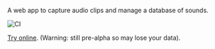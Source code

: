 A web app to capture audio clips and manage a database of sounds.

![CI](https://github.com/mdr/web-sampler/actions/workflows/ci.yml/badge.svg)

[Try online](https://mdr.github.io/web-sampler/). (Warning: still pre-alpha so may lose your data).
